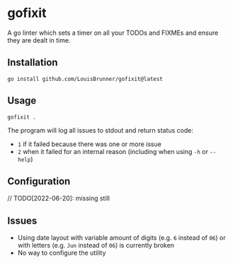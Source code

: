 # gofixit

A go linter which sets a timer on all your TODOs and FIXMEs and ensure they are dealt in time.

## Installation

```
go install github.com/LouisBrunner/gofixit@latest
```

## Usage

```
gofixit .
```

The program will log all issues to stdout and return status code:

 * `1` if it failed because there was one or more issue
 * `2` when it failed for an internal reason (including when using `-h` or `--help`)

## Configuration

// TODO[2022-06-20]: missing still

## Issues

 * Using date layout with variable amount of digits (e.g. `6` instead of `06`) or with letters (e.g. `Jun` instead of `06`) is currently broken
 * No way to configure the utility

